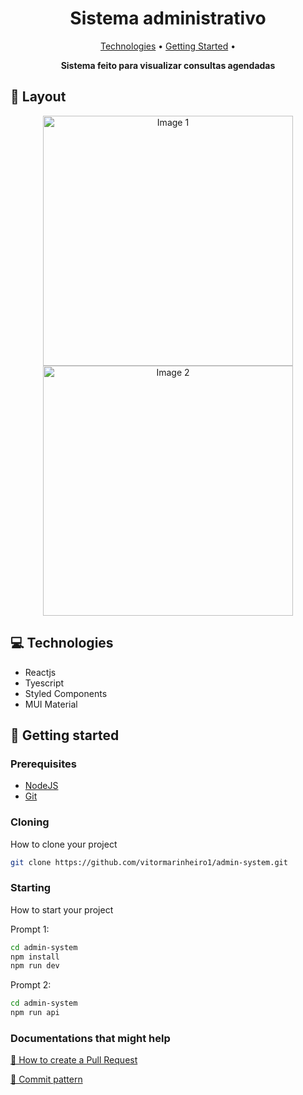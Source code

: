 <h1 align="center" style="font-weight: bold;">Sistema administrativo</h1>

<p align="center">
 <a href="#tech">Technologies</a> • 
 <a href="#started">Getting Started</a> • 
</p>

<p align="center">
    <b>Sistema feito para visualizar consultas agendadas</b>
</p>

<h2 id="layout">🎨 Layout</h2>

<p align="center">
    <img src="./public/assets/voll.png" alt="Image 1" width="400px">
    <img src="./public/assets/voll2.png" alt="Image 2" width="400px">
</p>

<h2 id="tech">💻 Technologies</h2>

- Reactjs
- Tyescript
- Styled Components
- MUI Material

<h2 id="started">🚀 Getting started</h2>

<h3>Prerequisites</h3>

- [NodeJS](https://nodejs.org/en)
- [Git](https://git-scm.com/)

<h3>Cloning</h3>

How to clone your project

```bash
git clone https://github.com/vitormarinheiro1/admin-system.git
```

<h3>Starting</h3>

How to start your project

Prompt 1:
```bash
cd admin-system
npm install
npm run dev
```

Prompt 2:
```bash
cd admin-system
npm run api
```

<h3>Documentations that might help</h3>

[📝 How to create a Pull Request](https://www.atlassian.com/br/git/tutorials/making-a-pull-request)

[💾 Commit pattern](https://gist.github.com/joshbuchea/6f47e86d2510bce28f8e7f42ae84c716)

